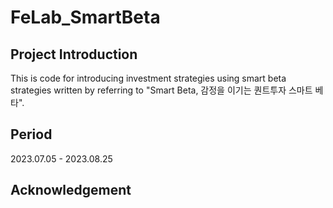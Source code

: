 # FeLab_SmartBeta

## Project Introduction
This is code for introducing investment strategies using smart beta strategies written by referring to "Smart Beta, 감정을 이기는 퀀트투자 스마트 베타".
<br>

## Period
2023.07.05 - 2023.08.25

## Acknowledgement
